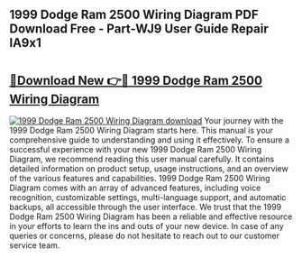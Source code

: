 ## 1999 Dodge Ram 2500 Wiring Diagram PDF Download Free - Part-WJ9 User Guide Repair lA9x1

# <h2><a href="http://dfhm7f.blite.top/?on=1999+Dodge+Ram+2500+Wiring+Diagram">🔗Download New 👉🔴 1999 Dodge Ram 2500 Wiring Diagram</a></h2>

[![1999 Dodge Ram 2500 Wiring Diagram download](https://i.imgur.com/lujVjoI.png)](http://dfhm7f.blite.top/?on=1999+Dodge+Ram+2500+Wiring+Diagram)
Your journey with the 1999 Dodge Ram 2500 Wiring Diagram starts here. This manual is your comprehensive guide to understanding and using it effectively. To ensure a successful experience with your new 1999 Dodge Ram 2500 Wiring Diagram, we recommend reading this user manual carefully. It contains detailed information on product setup, usage instructions, and an overview of the various features and capabilities. 1999 Dodge Ram 2500 Wiring Diagram comes with an array of advanced features, including voice recognition, customizable settings, multi-language support, and automatic backups, all accessible through the user interface. We trust that the 1999 Dodge Ram 2500 Wiring Diagram has been a reliable and effective resource in your efforts to learn the ins and outs of your new device. In case of any queries or concerns, please do not hesitate to reach out to our customer service team.
